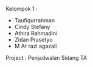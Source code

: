 Kelompok 1 :
- Taufiqurrahman
- Cindy Stefany
- Athira Rahmadini
- Zidan Prasetyo
- M Ar razi agazali

Project : Penjadwalan Sidang TA 
